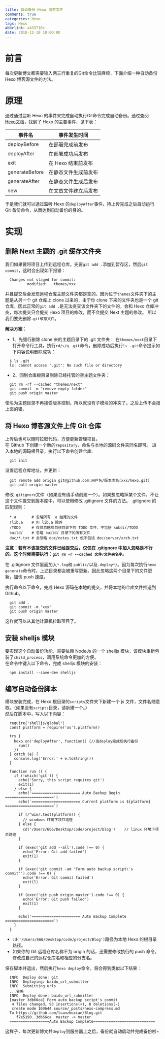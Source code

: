 ```yaml
---
title: 自动备份 Hexo 博客文件
comments: true
categories: Hexo
tags: Hexo
abbrlink: a433710c
date: 2018-12-10 18:00:00
---
```


# 前言
每次更新博文都需要输入两三行重复的Git命令比较麻烦，下面介绍一种自动备份 Hexo 博客源文件的方法。

# 原理
通过通过监听 Hexo 的事件来完成自动执行Git命令完成自动备份。通过查阅 [Hexo文档](https://hexo.io/zh-cn/api/events.html)，找到了 Hexo 的主要事件，见下表：

事件名|事件发生时间
---|---
deployBefore|在部署完成前发布
deployAfter|在部署成功后发布
exit|在 Hexo 结束前发布
generateBefore|在静态文件生成前发布
generateAfter|在静态文件生成后发布
new|在文章文件建立后发布

于是我们就可以通过监听 Hexo 的`deployAfter`事件，待上传完成之后自动运行 Git 备份命令，从而达到自动备份的目的。

# 实现

## 删除 Next 主题的 .git 缓存文件夹
我们如果要将项目上传到远程仓库，先要`git add .`添加到暂存区，然后`git commit`，这时会出现如下报错：
```
  Changes not staged for commit:
          modified:   themes/xxx
```
并且提交后会发现远程仓库主题文件夹都是空的。因为位于`themes`文件夹下的主题是从另一个 git 仓库上 clone 过来的，由于你 clone 下来的文件夹也是一个 git 仓库，因此正常的`git add .`是无法提交该文件夹下的文件的，会和 Hexo 仓库冲突，每次提交只会提交 Hexo 项目的修改，而不会提交 Next 主题的修改。  所以我们要先删除`.git缓存文件`。  

**解决方案：**
- 1、先强行删除 clone 来的主题目录下的 .git 文件夹：
在`themes/next`目录下打开命令行工具，执行`rd/s/q .git`命令，删除成功后执行`ls .git`命令提示如下内容说明删除成功：
```
  $ ls .git
  ls: cannot access '.git': No such file or directory
```
- 2、回到仓库根目录删除已经托管的空主题文件夹：
```
  git rm -rf --cached "themes/next"
  git commit -m "remove empty folder"
  git push origin master
```
使名为主题目录不再接受版本控制，所以就没有子模块的冲突了。之后上传不会报上面的错。  


## 将 Hexo 博客源文件上传 Git 仓库
上传后也可以随时拉取代码，方便更新管理项目。  
在 Github 下创建一个新的`repository`，命名与本地的源码文件夹同名即可。
进入本地的源码根目录，执行以下命令创建仓库:
```
  git init
```
设置远程仓库地址，并更新：
```
  git remote add origin git@github.com:用户名/版本库名(xxx/hexo.git)
  git pull origin master
```

修改`.gitignore`文件（如果没有请手动创建一个）。如果想忽略掉某个文件，不让这个文件提交到版本库中，可以使用修改 .gitignore 文件的方法。 .gitignore 的匹配规则：
```
  *.a       # 忽略所有 .a 结尾的文件
  !lib.a    # 但 lib.a 除外
  /TODO     # 仅仅忽略项目根目录下的 TODO 文件，不包括 subdir/TODO
  build/    # 忽略 build/ 目录下的所有文件
  doc/*.txt # 会忽略 doc/notes.txt 但不包括 doc/server/arch.txt
```
**注意：若有不该提交的文件已经提交后，仅仅在 .gitignore 中加入忽略是不行的。这个时候需要执行：`git rm -r --cached 文件/文件夹名字`。**  

在 .gitignore 文件里面加入`*.log`和 `public/`以及`.deploy*/`。因为每次执行`hexo generate`命令时，上述目录都会被重写更新。因此忽略这两个目录下的文件更新，加快 push 速度。

执行命令以下命令，完成 Hexo 源码在本地的提交，并将本地的仓库文件推送到 Github。
```
  git add .
  git commit -m "xxx"
  git push origin master
```
这样就可以从其他计算机拉取项目了。

## 安装 shelljs 模块
要实现这个自动备份功能，需要依赖 NodeJs 的一个 shelljs 模块，该模块重新包装了`child_process`，调用系统命令更加的方便。  
在命令中键入以下命令，完成 shelljs 模块的安装：
```
  npm install --save-dev shelljs
```

## 编写自动备份脚本
模块安装完成，在 Hexo 根目录的`scripts`文件夹下新建一个 js 文件，文件名随意取。（如果没有`scripts`目录，请新建一个。）  
然后在脚本中，写入以下内容：
```
  require('shelljs/global')
  const platform = require('os').platform()

  try {
    hexo.on('deployAfter', function() {//当deploy完成后执行备份
      run()
    })
  } catch (e) {
    console.log('Error:' + e.toString())
  }

  function run () {
    if (!which('git')) {
      echo('Sorry, this script requires git')
      exit(1)
    } else {
      echo('====================== Auto Backup Begin ======================')
      echo(`====================== Current platform is ${platform} ======================`)

      if (/^win/.test(platform)) {			
        // windows 环境下项目路径
      } else {
        cd('/Users/666/Desktop/code/project/blog')    // linux 环境下项目路径
      }

      if (exec('git add --all').code !== 0) {
        echo('Error: Git add failed')
        exit(1)
      }

      if (exec('git commit -am "Form auto backup script\'s commit"').code !== 0) {
        echo('Error: Git commit failed')
        exit(1)
      }

      if (exec('git push origin master').code !== 0) {
        echo('Error: Git push failed')
        exit(1)
      }

      echo('====================== Auto Backup Complete ======================')
    }
  }
```
- `cd('/Users/666/Desktop/code/project/Blog')`路径为本地 Hexo 的根目录路径。
- 如果你的 Git 远程仓库名称不为 origin 的话，还需要修改执行的 push 命令，修改成自己的远程仓库名和相应的分支名。

保存脚本并退出，然后执行`hexo deploy`命令，将会得到类似以下结果：
```
  INFO  Deploy done: git
  INFO  Deploying: baidu_url_submitter
  INFO  Submitting urls
  ...省略
  INFO  Deploy done: baidu_url_submitter
  [master 3db66ca] Form auto backup script's commit
   4 files changed, 93 insertions(+), 8 deletions(-)
   create mode 100644 source/_posts/hexo-compress.md
  To https://github.com/luanzhuxian/Blog.git
     f7e5190..3db66ca  master -> master
  ==================Auto Backup Complete============================
```
这样子，每次更新博文并`deploy`到服务器上之后，备份就自动启动并完成备份啦~
